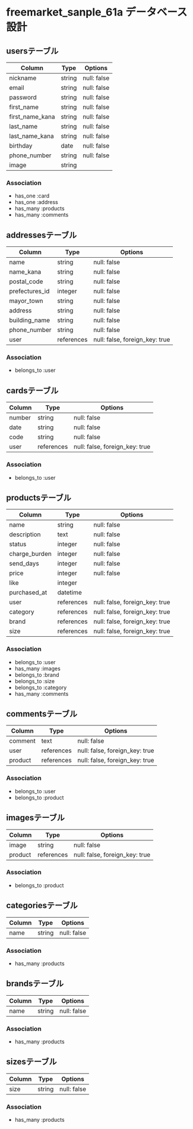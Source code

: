 # freemarket_sanple_61a データベース設計
## usersテーブル
|Column|Type|Options|
|------|----|-------|
|nickname|string|null: false|
|email|string|null: false|
|password|string|null: false|
|first_name|string|null: false|
|first_name_kana|string|null: false|
|last_name|string|null: false|
|last_name_kana|string|null: false|
|birthday|date|null: false|
|phone_number|string|null: false|
|image|string||
### Association
- has_one :card
- has_one :address
- has_many :products
- has_many :comments

## addressesテーブル
|Column|Type|Options|
|------|----|-------|
|name|string|null: false|
|name_kana|string|null: false|
|postal_code|string|null: false|
|prefectures_id|integer|null: false|
|mayor_town|string|null: false|
|address|string|null: false|
|building_name|string|null: false|
|phone_number|string|null: false|
|user|references|null: false, foreign_key: true|
### Association
- belongs_to :user

## cardsテーブル
|Column|Type|Options|
|------|----|-------|
|number|string|null: false|
|date|string|null: false|
|code|string|null: false|
|user|references|null: false, foreign_key: true|
### Association
- belongs_to :user

## productsテーブル
|Column|Type|Options|
|------|----|-------|
|name|string|null: false|
|description|text|null: false|
|status|integer|null: false|
|charge_burden|integer|null: false|
|send_days|integer|null: false|
|price|integer|null: false|
|like|integer||
|purchased_at|datetime||
|user|references|null: false, foreign_key: true|
|category|references|null: false, foreign_key: true|
|brand|references|null: false, foreign_key: true|
|size|references|null: false, foreign_key: true|
### Association
- belongs_to :user
- has_many :images
- belongs_to :brand
- belongs_to :size
- belongs_to :category
- has_many :comments

## commentsテーブル
|Column|Type|Options|
|------|----|-------|
|comment|text|null: false|
|user|references|null: false, foreign_key: true|
|product|references|null: false, foreign_key: true|
### Association
- belongs_to :user
- belongs_to :product

## imagesテーブル
|Column|Type|Options|
|------|----|-------|
|image|string|null: false|
|product|references|null: false, foreign_key: true|
### Association
- belongs_to :product

## categoriesテーブル
|Column|Type|Options|
|------|----|-------|
|name|string|null: false|
### Association
- has_many :products

## brandsテーブル
|Column|Type|Options|
|------|----|-------|
|name|string|null: false|
### Association
- has_many :products

## sizesテーブル
|Column|Type|Options|
|------|----|-------|
|size|string|null: false|
### Association
- has_many :products